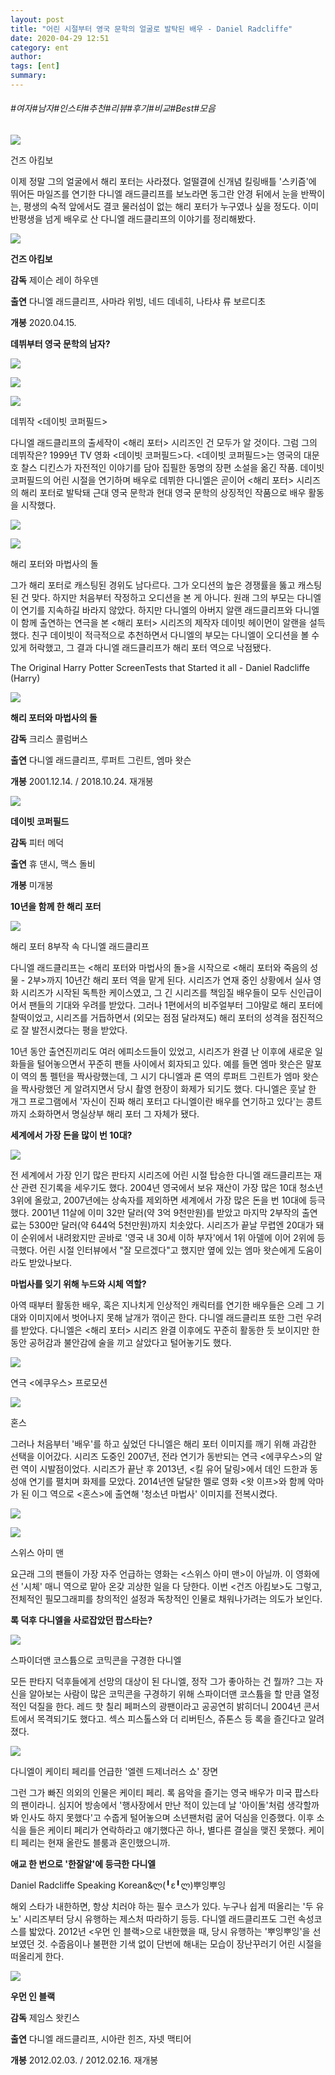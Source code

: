 ```yaml
---
layout: post
title: "어린 시절부터 영국 문학의 얼굴로 발탁된 배우 - Daniel Radcliffe"
date: 2020-04-29 12:51
category: ent
author: 
tags: [ent]
summary: 
---
```


###### #여자#남자#인스타#추천#리뷰#후기#비교#Best#모음


![](https://post-phinf.pstatic.net/MjAyMDA0MTRfMzUg/MDAxNTg2ODU1ODEzNDUx.XtEIR6GcGr9wGzK3Jq63GZfZMDmbCUzBbEMWkSBqsFIg.2sMBZfmI_VAONAluWDEJJ-qq9WgWrv2CEzU6HLQPR3Ug.JPEG/movie_image.jpg?type=w1200)

건즈 아킴보

이제 정말 그의 얼굴에서 해리 포터는 사라졌다. 얼떨결에 신개념 킬링배틀 '스키즘'에 뛰어든 마일즈를 연기한 다니엘 래드클리프를 보노라면 동그란 안경 뒤에서 눈을 반짝이는, 평생의 숙적 앞에서도 결코 물러섬이 없는 해리 포터가 누구였나 싶을 정도다. 이미 반평생을 넘게 배우로 산 다니엘 래드클리프의 이야기를 정리해봤다.  

![](https://ssl.pstatic.net/imgmovie/mdi/mit110/1889/188993_P12_155023.jpg)

**건즈 아킴보**

**감독**  제이슨 레이 하우덴

**출연**  다니엘 래드클리프, 사마라 위빙, 네드 데네히, 나타샤 류 보르디초

**개봉**  2020.04.15.

[](https://movie.naver.com/movie/bi/mi/basic.nhn?code=188993)

**데뷔부터 영국 문학의 남자?**  

![](https://post-phinf.pstatic.net/MjAyMDA0MTRfMTY0/MDAxNTg2ODU0MzM4NTgw.kjj8jcT47V5fRTZMt-ZUeJRDOZBoV8GiHtjHBDFV9P0g.RxnMHUnDdCPFH5qNSWUhttBsR50ltATOQoUua_l7KN8g.GIF/tumblr_nfro00Qsw31r0tj8yo2_500.gif?type=w1200)

![](https://post-phinf.pstatic.net/MjAyMDA0MTRfMTA5/MDAxNTg2ODU0MzM4MDMw.EwdxxdEXkaWzDheLBCRInOrrlXYIZN2518AvWl6L3LAg.iOk6bqwiBP0NB_g6F7XWaRa--NTK6XjKjLy__D31LKQg.JPEG/438e0f82219aeaab678d6e273552e2f3.jpg?type=w1200)

![](https://post-phinf.pstatic.net/MjAyMDA0MTRfMTY1/MDAxNTg2ODU0MzM4MDI5.6XgrLS48yWcx3yx46a9JjKt3oc2xtClfLeW9EpgxO3Mg.qPYR7DE8paWkjwPaXYeBd5KzPPf-zH0VYPpYUEG7NwEg.JPEG/5ef1ddc1a9143362ad9319656ac02e27.jpg?type=w1200)

데뷔작 <데이빗 코퍼필드>

다니엘 래드클리프의 출세작이 <해리 포터> 시리즈인 건 모두가 알 것이다. 그럼 그의 데뷔작은? 1999년 TV 영화 <데이빗 코퍼필드>다. <데이빗 코퍼필드>는 영국의 대문호 찰스 디킨스가 자전적인 이야기를 담아 집필한 동명의 장편 소설을 옮긴 작품. 데이빗 코퍼필드의 어린 시절을 연기하며 배우로 데뷔한 다니엘은 곧이어 <해리 포터> 시리즈의 해리 포터로 발탁돼 근대 영국 문학과 현대 영국 문학의 상징적인 작품으로 배우 활동을 시작했다.  

![](https://post-phinf.pstatic.net/MjAyMDA0MTRfMjcg/MDAxNTg2ODU0NDE4NDU0.p9CFm6DHpNVHMT-861CKeXZ_j6-o_Tok2F5ouhntZGQg.J9FdobcPmUM45fRS9k2avIDeCL78mL84CQZJxgO-kEkg.JPEG/unnamed_%281%29.jpg?type=w1200)

![](https://post-phinf.pstatic.net/MjAyMDA0MTRfMjA1/MDAxNTg2ODU0NDE4NDM0.XwAcWzoNw8syY5l9xSLXjtG9IAlC6HrF5UaQHHsdfYIg.ZzZRCaFehSK8R8t_8IJwaNbg4o9h_jb5jRrRful4eDUg.JPEG/philosopher22.jpg?type=w1200)

해리 포터와 마법사의 돌

그가 해리 포터로 캐스팅된 경위도 남다르다. 그가 오디션의 높은 경쟁률을 뚫고 캐스팅된 건 맞다. 하지만 처음부터 작정하고 오디션을 본 게 아니다. 원래 그의 부모는 다니엘이 연기를 지속하길 바라지 않았다. 하지만 다니엘의 아버지 알랜 래드클리프와 다니엘이 함께 출연하는 연극을 본 <해리 포터> 시리즈의 제작자 데이빗 헤이먼이 알랜을 설득했다. 친구 데이빗이 적극적으로 추천하면서 다니엘의 부모는 다니엘이 오디션을 볼 수 있게 허락했고, 그 결과 다니엘 래드클리프가 해리 포터 역으로 낙점됐다.

The Original Harry Potter ScreenTests that Started it all - Daniel Radcliffe (Harry)

![](https://ssl.pstatic.net/imgmovie/mdi/mit110/0306/30688_P28_142632.jpg)

**해리 포터와 마법사의 돌**

**감독**  크리스 콜럼버스

**출연**  다니엘 래드클리프, 루퍼트 그린트, 엠마 왓슨

**개봉**  2001.12.14.  /  2018.10.24. 재개봉

[](https://movie.naver.com/movie/bi/mi/basic.nhn?code=30688)

![](https://ssl.pstatic.net/imgmovie/mdi/mit110/0356/35670_P01_104238.jpg)

**데이빗 코퍼필드**

**감독**  피터 메덕

**출연**  휴 댄시, 맥스 돌비

**개봉**  미개봉

[](https://movie.naver.com/movie/bi/mi/basic.nhn?code=35670)

  
**10년을 함께 한 해리 포터**  

![](https://post-phinf.pstatic.net/MjAyMDA0MTRfMTAw/MDAxNTg2ODU0NTY4OTQy.frE0PdefSCP0Koi8QbuvblxTZn0vrfVqVZuaJYAXmwsg.1yXL0XyvK0dXKPSInnDKcuPZ53IHfmx19dfOC2uf4HIg.JPEG/EBmzu6hX4AAcgUO.jpg?type=w1200)

해리 포터 8부작 속 다니엘 래드클리프

다니엘 래드클리프는 <해리 포터와 마법사의 돌>을 시작으로 <해리 포터와 죽음의 성물 - 2부>까지 10년간 해리 포터 역을 맡게 된다. 시리즈가 연재 중인 상황에서 실사 영화 시리즈가 시작된 독특한 케이스였고, 그 긴 시리즈를 책임질 배우들이 모두 신인급이어서 팬들의 기대와 우려를 받았다. 그러나 1편에서의 비주얼부터 그야말로 해리 포터에 찰떡이었고, 시리즈를 거듭하면서 (외모는 점점 달라져도) 해리 포터의 성격을 점진적으로 잘 발전시켰다는 평을 받았다.  
  
10년 동안 출연진끼리도 여러 에피소드들이 있었고, 시리즈가 완결 난 이후에 새로운 일화들을 털어놓으면서 꾸준히 팬들 사이에서 회자되고 있다. 예를 들면 엠마 왓슨은 말포이 역의 톰 펠턴을 짝사랑했는데, 그 시기 다니엘과 론 역의 루퍼트 그린트가 엠마 왓슨을 짝사랑했던 게 알려지면서 당시 촬영 현장이 화제가 되기도 했다. 다니엘은 훗날 한 개그 프로그램에서 '자신이 진짜 해리 포터고 다니엘이란 배우를 연기하고 있다'는 콩트까지 소화하면서 명실상부 해리 포터 그 자체가 됐다.  

**세계에서 가장 돈을 많이 번 10대?**  

![](https://post-phinf.pstatic.net/MjAyMDA0MTRfMTIw/MDAxNTg2ODU0NzU5NjY0.SVMh20Nzq-QpeUMdpw_RcO5xgSgOZQlWT2Df1NbrrGQg.Icc0_-LN-MPl5UeFiaKv3FuL6ZE9p7cGiR7jjE-UBwQg.PNG/cb6d7a4e8bafcc055bf699141b19215b.png?type=w1200)

전 세계에서 가장 인기 많은 판타지 시리즈에 어린 시절 탑승한 다니엘 래드클리프는 재산 관련 진기록을 세우기도 했다. 2004년 영국에서 보유 재산이 가장 많은 10대 청소년 3위에 올랐고, 2007년에는 상속자를 제외하면 세계에서 가장 많은 돈을 번 10대에 등극했다. 2001년 11살에 이미 32만 달러(약 3억 9천만원)를 받았고 마지막 2부작의 출연료는 5300만 달러(약 644억 5천만원)까지 치솟았다. 시리즈가 끝날 무렵엔 20대가 돼 이 순위에서 내려왔지만 곧바로 '영국 내 30세 이하 부자'에서 1위 아델에 이어 2위에 등극했다. 어린 시절 인터뷰에서 "잘 모르겠다"고 했지만 옆에 있는 엠마 왓슨에게 도움이라도 받았나보다.  

**마법사를 잊기 위해 누드와 시체 역할?**

아역 때부터 활동한 배우, 혹은 지나치게 인상적인 캐릭터를 연기한 배우들은 으레 그 기대와 이미지에서 벗어나지 못해 날개가 꺾이곤 한다. 다니엘 래드클리프 또한 그런 우려를 받았다. 다니엘은 <해리 포터> 시리즈 완결 이후에도 꾸준히 활동한 듯 보이지만 한동안 공허감과 불안감에 술을 끼고 살았다고 털어놓기도 했다.

![](https://post-phinf.pstatic.net/MjAyMDA0MTRfMTI2/MDAxNTg2ODU1MDM5MDA0.xSTNl27HKFZJXBQfwx1X9CiKzLK57EvpCScUuZ_7cWkg.YAKVl0t1u-oUpwKyMTrZDMXbwzrch6-yLReh2No6stkg.JPEG/%EC%97%90%EC%BF%A0%EC%9A%B0%EC%8A%A4.jpg?type=w1200)

연극 <에쿠우스> 프로모션

![](https://post-phinf.pstatic.net/MjAyMDA0MTRfMTUy/MDAxNTg2ODU1MDM5MDY0.xWFAtQjvOK9ENF75250Esvqe6eoXW7p3elZsvbfMhcgg.ej7DZV7QGjLOtAyUMkZp1qr6669s68R0vPdleo_3WeIg.JPEG/HORNS-superJumbo.jpg?type=w1200)

혼스

그러나 처음부터 '배우'를 하고 싶었던 다니엘은 해리 포터 이미지를 깨기 위해 과감한 선택을 이어갔다. 시리즈 도중인 2007년, 전라 연기가 동반되는 연극 <에쿠우스>의 알런 역이 시발점이었다. 시리즈가 끝난 후 2013년, <킬 유어 달링>에서 데인 드한과 동성애 연기를 펼치며 화제를 모았다. 2014년엔 달달한 멜로 영화 <왓 이프>와 함께 악마가 된 이그 역으로 <혼스>에 출연해 '청소년 마법사' 이미지를 전복시켰다.  

![](https://post-phinf.pstatic.net/MjAyMDA0MTRfMjE5/MDAxNTg2ODU1MDMxNTkz.tAK7CLS8S5RhOebRcsAV1vlrZjL8HE2L-yNLRXJsJJcg.eNWuxTDJcx9T7RFDWYEd1fr3SPjA61l_8qIb-UPMezkg.JPEG/swiss_army_man__02_3681_rgb_e1467313839148.0.jpg?type=w1200)

![](https://post-phinf.pstatic.net/MjAyMDA0MTRfMTIg/MDAxNTg2ODU1MDMxNTgy.758F2RFlKFq6KMczXBT-DzrT5erG9pH69qDY8krcgVwg.Mh6xtI1DxYzuT6w5tGY6ESFEwM-_gohLHYp9CdunSdIg.JPEG/http___com.ft.imagepublish.prod.s3.amazonaws.jpg?type=w1200)

스위스 아미 맨

요근래 그의 팬들이 가장 자주 언급하는 영화는 <스위스 아미 맨>이 아닐까. 이 영화에선 '시체' 매니 역으로 맡아 온갖 괴상한 일을 다 당한다. 이번 <건즈 아킴보>도 그렇고, 전체적인 필모그래피를 창의적인 설정과 독창적인 인물로 채워나가려는 의도가 보인다.  

**록 덕후 다니엘을 사로잡았던 팝스타는?**  

![](https://post-phinf.pstatic.net/MjAyMDA0MTRfMzAg/MDAxNTg2ODU1MzI1Njc5.9EeGkBfNYBBtbXQ-YYmFq_jUxjOxsLuMzSJJ495ydAUg.Ig-AcMDGYywv7kUtxPyCRJnOUnb6C-OXVOO9wiZKIE8g.JPEG/Danielle-Radcliffe-main.jpg?type=w1200)

스파이더맨 코스튬으로 코믹콘을 구경한 다니엘

모든 판타지 덕후들에게 선망의 대상이 된 다니엘, 정작 그가 좋아하는 건 뭘까? 그는 자신을 알아보는 사람이 많은 코믹콘을 구경하기 위해 스파이더맨 코스튬을 할 만큼 열정적인 덕질을 한다. 레드 핫 칠리 페퍼스의 광팬이라고 공공연히 밝히더니 2004년 콘서트에서 목격되기도 했다고. 섹스 피스톨스와 더 리버틴스, 쥬톤스 등 록을 즐긴다고 알려졌다.  

![](https://post-phinf.pstatic.net/MjAyMDA0MTRfMjY5/MDAxNTg2ODU1MzQzOTM3.Z4_4WxMv94_zckeWhhRPvHKeZPN3g5v6Wf9uTlmpOFkg.rabUYrjI92QdAkC9bmhdXH4rRcMoCR76q9fiT_ep63Mg.JPEG/rs_560x415-131004120520-1024.ellen.cm.10413_copy.jpg?type=w1200)

다니엘이 케이티 페리를 언급한 '엘렌 드제너러스 쇼' 장면

그런 그가 빠진 의외의 인물은 케이티 페리. 록 음악을 즐기는 영국 배우가 미국 팝스타의 팬이라니. 심지어 방송에서 '행사장에서 만난 적이 있는데 날 '아이돌'처럼 생각할까 봐 인사도 하지 못했다'고 수줍게 털어놓으며 소년팬처럼 굴어 덕심을 인증했다. 이후 소식을 들은 케이티 페리가 연락하라고 얘기했다곤 하나, 별다른 결실을 맺진 못했다. 케이티 페리는 현재 올란도 블룸과 혼인했으니까.  

**애교 한 번으로 '한잘알'에 등극한 다니엘**  

Daniel Radcliffe Speaking Korean&ლ(╹ε╹ლ)뿌잉뿌잉

해외 스타가 내한하면, 항상 치러야 하는 필수 코스가 있다. 누구나 쉽게 떠올리는 '두 유 노' 시리즈부터 당시 유행하는 제스처 따라하기 등등. 다니엘 래드클리프도 그런 속성코스를 밟았다. 2012년 <우먼 인 블랙>으로 내한했을 때, 당시 유행하는 '뿌잉뿌잉'을 선보였던 것. 수줍음이나 불편한 기색 없이 단번에 해내는 모습이 장난꾸러기 어린 시절을 떠올리게 한다.  

![](https://ssl.pstatic.net/imgmovie/mdi/mit110/0770/77023_P22_140916.jpg)

**우먼 인 블랙**

**감독**  제임스 왓킨스

**출연**  다니엘 래드클리프, 시아란 힌즈, 자넷 맥티어

**개봉**  2012.02.03.  /  2012.02.16. 재개봉

[](https://movie.naver.com/movie/bi/mi/basic.nhn?code=77023)